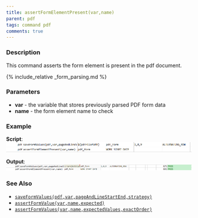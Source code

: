 ```yaml
---
title: assertFormElementPresent(var,name)
parent: pdf
tags: command pdf
comments: true
---
```



### Description
This command asserts the form element is present in the pdf document.   

{% include_relative _form_parsing.md %}


### Parameters
- **var** \- the variable that stores previously parsed PDF form data
- **name** \- the form element name to check


### Example
**Script**:<br/>
![script](image/assertFormElementPresent_01.png)

**Output**:<br/>
![](image/assertFormElementPresent_02.png)


### See Also
- [`saveFormValues(pdf,var,pageAndLineStartEnd,strategy)`](saveFormValues(pdf,var,pageAndLineStartEnd,strategy))
- [`assertFormValue(var,name,expected)`](assertFormValue(var,name,expected))
- [`assertFormValues(var,name,expectedValues,exactOrder)`](assertFormValues(var,name,expectedValues,exactOrder))
